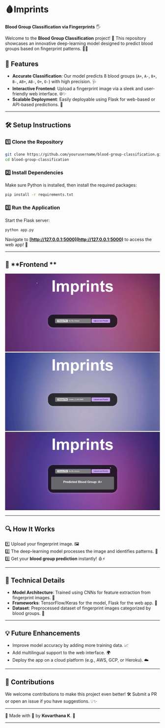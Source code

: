 

# 🩸Imprints 
**Blood Group Classification via Fingerprints** 🖐️

Welcome to the **Blood Group Classification** project! 🎉 This repository showcases an innovative deep-learning model designed to predict blood groups based on fingerprint patterns. 🧬✨

## 🌟 **Features**
- **Accurate Classification**: Our model predicts 8 blood groups (`A+`, `A-`, `B+`, `B-`, `AB+`, `AB-`, `O+`, `O-`) with high precision. 🩺
- **Interactive Frontend**: Upload a fingerprint image via a sleek and user-friendly web interface. 🌐✨
- **Scalable Deployment**: Easily deployable using Flask for web-based or API-based predictions. 🚀

---

## 🛠️ **Setup Instructions**

### 1️⃣ **Clone the Repository**
```bash
git clone https://github.com/yourusername/blood-group-classification.git
cd blood-group-classification
```

### 2️⃣ **Install Dependencies**
Make sure Python is installed, then install the required packages:
```bash
pip install -r requirements.txt
```

### 3️⃣ **Run the Application**
Start the Flask server:
```bash
python app.py
```

Navigate to **[http://127.0.0.1:5000](http://127.0.0.1:5000)** to access the web app! 🌟

---

## 🎥 **Frontend **
![Frontend Screenshot 1](bgp/1.png)
![Frontend Screenshot 2](bgp/2.png)
![Frontend Screenshot 3](bgp/3.png)

---

## 🔍 **How It Works**
1️⃣ Upload your fingerprint image. 🖼️  
2️⃣ The deep-learning model processes the image and identifies patterns. 🧠  
3️⃣ Get your **blood group prediction** instantly! 🩸⚡  

---

## 🧪 **Technical Details**
- **Model Architecture**: Trained using CNNs for feature extraction from fingerprint images. 🧠  
- **Frameworks**: TensorFlow/Keras for the model, Flask for the web app. 🔧  
- **Dataset**: Preprocessed dataset of fingerprint images categorized by blood groups. 📂

---

## 💡 **Future Enhancements**
- Improve model accuracy by adding more training data. 📈  
- Add multilingual support to the web interface. 🌍  
- Deploy the app on a cloud platform (e.g., AWS, GCP, or Heroku). ☁️

---

## 🤝 **Contributions**
We welcome contributions to make this project even better! 🛠️ Submit a PR or open an issue if you have suggestions. 💡✨  

---

🌟 Made with 💖 by **Kovarthana K**. 🧪  

---
